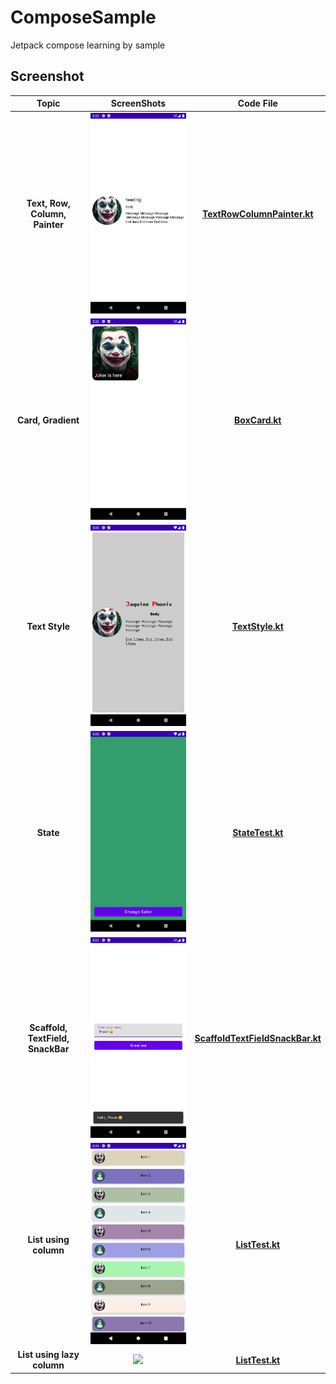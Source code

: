 # ComposeSample
Jetpack compose learning by sample

## Screenshot

|Topic|ScreenShots|Code File|
|:---:|:---:|:---:|
|**Text, Row, Column, Painter**|<img src="https://github.com/pravinlondhe/ComposeSample/blob/master/screenshots/text_row_column_painter.png?raw=true" width="300"/>|**[TextRowColumnPainter.kt](https://github.com/pravinlondhe/ComposeSample/blob/master/app/src/main/java/com/prl/android/composesample/TextRowColumnPainter.kt)**|
|**Card, Gradient**|<img src="https://github.com/pravinlondhe/ComposeSample/blob/master/screenshots/card_box_gradient.png?raw=true" width="300"/>|**[BoxCard.kt](https://github.com/pravinlondhe/ComposeSample/blob/master/app/src/main/java/com/prl/android/composesample/BoxCard.kt)**|
|**Text Style**|<img src="https://github.com/pravinlondhe/ComposeSample/blob/master/screenshots/text_style.png?raw=true" width="300"/>|**[TextStyle.kt](https://github.com/pravinlondhe/ComposeSample/blob/master/app/src/main/java/com/prl/android/composesample/TextStyle.kt)**|
|**State**|<img src="https://github.com/pravinlondhe/ComposeSample/blob/master/screenshots/maintain_state.png?raw=true" width="300"/>|**[StateTest.kt](https://github.com/pravinlondhe/ComposeSample/blob/master/app/src/main/java/com/prl/android/composesample/StateTest.kt)**|
|**Scaffold, TextField, SnackBar**|<img src="https://github.com/pravinlondhe/ComposeSample/blob/master/screenshots/scaffold_textField_snackbar.png?raw=true" width="300"/>|**[ScaffoldTextFieldSnackBar.kt](https://github.com/pravinlondhe/ComposeSample/blob/master/app/src/main/java/com/prl/android/composesample/ScaffoldTextFieldSnackBar.kt)**|
|**List using column**|<img src="https://github.com/pravinlondhe/ComposeSample/blob/master/screenshots/list_using_column.png?raw=true" width="300"/>|**[ListTest.kt](https://github.com/pravinlondhe/ComposeSample/blob/master/app/src/main/java/com/prl/android/composesample/ListTest.kt)**|
|**List using lazy column**|<img src="https://github.com/pravinlondhe/ComposeSample/blob/master/screenshots/list_using_lazy_column.gif?raw=true" width="300"/>|**[ListTest.kt](https://github.com/pravinlondhe/ComposeSample/blob/master/app/src/main/java/com/prl/android/composesample/ListTest.kt)**|